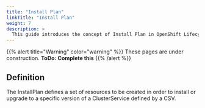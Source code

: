 ```yaml
---
title: "Install Plan"
linkTitle: "Install Plan"
weight: 7
description: >
  This guide introduces the concept of Install Plan in OpenShift Lifecycle Manager.
---
```



{{% alert title="Warning" color="warning" %}}
These pages are under construction. 
**ToDo: Complete this**
{{% /alert %}}

## Definition

The InstallPlan defines a set of resources to be created in order to install or upgrade to a specific version of a ClusterService defined by a CSV.